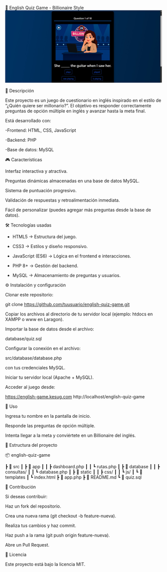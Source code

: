 🧠 English Quiz Game - Billionaire Style
![Portada del Juego](portada.jpeg)

📌 Descripción

Este proyecto es un juego de cuestionario en inglés inspirado en el estilo de “¿Quién quiere ser millonario?”.
El objetivo es responder correctamente preguntas de opción múltiple en inglés y avanzar hasta la meta final.

Está desarrollado con:

-Frontend: HTML, CSS, JavaScript

-Backend: PHP

-Base de datos: MySQL

🎮 Características

Interfaz interactiva y atractiva.

Preguntas dinámicas almacenadas en una base de datos MySQL.

Sistema de puntuación progresivo.

Validación de respuestas y retroalimentación inmediata.

Fácil de personalizar (puedes agregar más preguntas desde la base de datos).

🛠️ Tecnologías usadas

* HTML5 → Estructura del juego.

* CSS3 → Estilos y diseño responsivo.

* JavaScript (ES6) → Lógica en el frontend e interacciones.

* PHP 8+ → Gestión del backend.

* MySQL → Almacenamiento de preguntas y usuarios.

⚙️ Instalación y configuración

Clonar este repositorio:

git clone https://github.com/tuusuario/english-quiz-game.git


Copiar los archivos al directorio de tu servidor local (ejemplo: htdocs en XAMPP o www en Laragon).

Importar la base de datos desde el archivo:

database/quiz.sql


Configurar la conexión en el archivo:

src/database/database.php


con tus credenciales MySQL.

Iniciar tu servidor local (Apache + MySQL).

Acceder al juego desde:

https://english-game.kesug.com
http://localhost/english-quiz-game

🚀 Uso

Ingresa tu nombre en la pantalla de inicio.

Responde las preguntas de opción múltiple.

Intenta llegar a la meta y conviértete en un Billionaire del inglés.

📂 Estructura del proyecto

📦 english-quiz-game

 ┣ 📂 src
 ┃ ┣ 📂 app
 ┃ ┃ ┣ dashboard.php
 ┃ ┃ ┗ rutas.php
 ┃ ┣ 📂 database
 ┃ ┃ ┣ consultas/
 ┃ ┃ ┗ database.php
 ┃ ┣ 📂 static
 ┃ ┃ ┣ css/
 ┃ ┃ ┗ js/
 ┃ ┗ 📂 templates
 ┃     ┗ index.html
 ┣ 📜 app.php
 ┣ 📜 README.md
 ┗ 📜 quiz.sql

🤝 Contribución

Si deseas contribuir:

Haz un fork del repositorio.

Crea una nueva rama (git checkout -b feature-nueva).

Realiza tus cambios y haz commit.

Haz push a la rama (git push origin feature-nueva).

Abre un Pull Request.

📄 Licencia

Este proyecto está bajo la licencia MIT.
